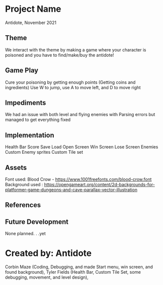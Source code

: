 # Project Name
Antidote, November 2021

## Theme
We interact with the theme by making a game where your character is poisoned and you have to find/make/buy the antidote!

## Game Play
Cure your poisoning by getting enough points (Getting coins and ingredients)
Use W to jump, use A to move left, and D to move right


## Impediments
We had an issue with both level and flying enemies with Parsing errors but managed to get everything fixed

## Implementation
Health Bar
Score
Save
Load
Open Screen
Win Screen
Lose Screen
Enemies
Custom Enemy sprites
Custom Tile set
## Assets
Font used: Blood Crow - https://www.1001freefonts.com/blood-crow.font
Background used : https://opengameart.org/content/2d-backgrounds-for-platformer-game-dungeons-and-cave-parallax-vector-illustration

## References

## Future Development
None planned. . .yet
# Created by: Antidote
Corbin Maze (Coding, Debugging, and made Start menu, win screen, and found background), Tyler Fields (Health Bar, Custom Tile Set, some debugging, movement, and level design), 
